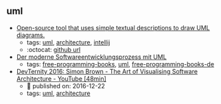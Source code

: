 uml 
---
* [Open-source tool that uses simple textual descriptions to draw UML diagrams.](http://plantuml.com/)
    * tags: [uml](../tags/uml.md), [architecture](../tags/architecture.md), [intellij](../tags/intellij.md)
    * :octocat: [github url](https://github.com/plantuml/plantuml)
* [Der moderne Softwareentwicklungsprozess mit UML](http://www.highscore.de/uml/)
    * tags: [free-programming-books](../tags/free-programming-books.md), [uml](../tags/uml.md), [free-programming-books-de](../tags/free-programming-books-de.md)
* [DevTernity 2016: Simon Brown - The Art of Visualising Software Architecture - YouTube [48min]](https://www.youtube.com/watch?v=zcmU-OE452k)
    * :calendar: published on: 2016-12-22
    * tags: [uml](../tags/uml.md), [architecture](../tags/architecture.md)
